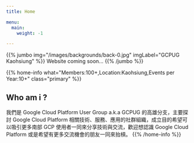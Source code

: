 ```yaml
---
title: Home

menu:
  main:
    weight: -1

---
```



{{% jumbo img="/images/backgrounds/back-0.jpg" imgLabel="GCPUG Kaohsiung" %}}
Website coming soon...
{{% /jumbo %}}



{{% home-info what="Members:100+,Location:Kaohsiung,Events per Year:10+" class="primary" %}}
## Who am i ?

我們是 Google Cloud Platform User Group a.k.a GCPUG 的高雄分支，主要探討 Google Cloud Platform 相關技術、服務、應用的社群組織，成立目的希望可以吸引更多南部 GCP 使用者一同來分享技術與交流，歡迎想認識 Google Cloud Platform 或是希望有更多交流機會的朋友一同來抬槓。
{{% /home-info %}}
